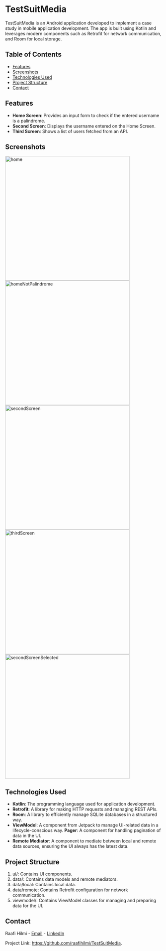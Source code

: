 # TestSuitMedia

TestSuitMedia is an Android application developed to implement a case study in mobile application development. The app is built using Kotlin and leverages modern components such as Retrofit for network communication, and Room for local storage.

## Table of Contents

- [Features](#features)
- [Screenshots](#screenshots)
- [Technologies Used](#technologies-used)
- [Project Structure](#project-structure)
- [Contact](#contact)

## Features

- **Home Screen**: Provides an input form to check if the entered username is a palindrome.
- **Second Screen**: Displays the username entered on the Home Screen.
- **Third Screen**: Shows a list of users fetched from an API.

## Screenshots
<img height="400px" src="https://github.com/user-attachments/assets/76c0cca7-e1c3-4f4c-90ed-afcde96c30c8" alt="home" />
<img height="400px" src="https://github.com/user-attachments/assets/d0ac31d4-0234-450b-b149-204ffe6eb0cc" alt="homeNotPalindrome" />
<img height="400px" src="https://github.com/user-attachments/assets/2df38611-ceb9-4509-91ad-20ffe86cd24c" alt="secondScreen" />
<img height="400px" src="https://github.com/user-attachments/assets/cf3675fb-bfbf-40b8-bce5-e531fe9ec120" alt="thirdScreen" />
<img height="400px" src="https://github.com/user-attachments/assets/cfc0b876-589f-4be5-83cd-361956ac6eb0" alt="secondScreenSelected" />


## Technologies Used

- **Kotlin**: The programming language used for application development.
- **Retrofit**: A library for making HTTP requests and managing REST APIs.
- **Room**: A library to efficiently manage SQLite databases in a structured way.
- **ViewModel**: A component from Jetpack to manage UI-related data in a lifecycle-conscious way.
  **Pager**: A component for handling pagination of data in the UI.
- **Remote Mediator**: A component to mediate between local and remote data sources, ensuring the UI always has the latest data.

## Project Structure
1. ui/: Contains UI components.
2. data/: Contains data models and remote mediators.
3. data/local: Contains local data.
4. data/remote: Contains Retrofit configuration for network communication.
5. viewmodel/: Contains ViewModel classes for managing and preparing data for the UI.

## Contact
Raafi Hilmi - [Email](mailto:raafihilmi90@gmail.com) - [LinkedIn](https://www.linkedin.com/in/raafi-hilmi)

Project Link: https://github.com/raafihilmi/TestSuitMedia.

